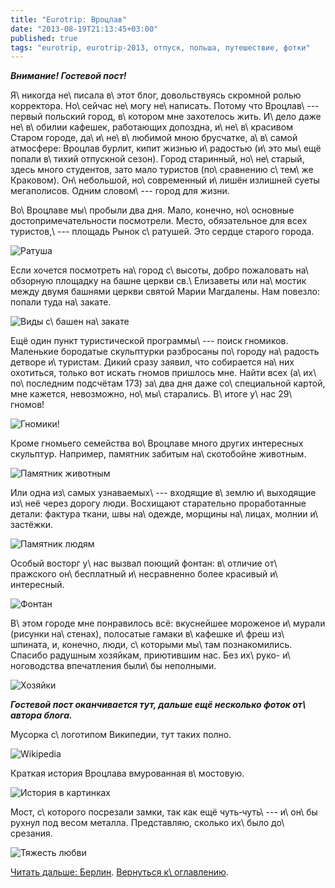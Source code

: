 ```yaml
---
title: "Eurotrip: Вроцлав"
date: "2013-08-19T21:13:45+03:00"
published: true
tags: "eurotrip, eurotrip-2013, отпуск, польша, путешествие, фотки"
---
```


***Внимание! Гостевой пост!***

Я\ никогда не\ писала в\ этот блог, довольствуясь скромной ролью корректора. Но\ сейчас не\ могу не\ написать. Потому
что Вроцлав\ --- первый польский город, в\ котором мне захотелось жить. И\ дело даже не\ в\ обилии кафешек, работающих
допоздна, и\ не\ в\ красивом Старом городе, да\ и\ не\ в\ любимой мною брусчатке, а\ в\ самой атмосфере: Вроцлав бурлит,
кипит жизнью и\ радостью (и\ это мы\ ещё попали в\ тихий отпускной сезон). Город старинный, но\ не\ старый, здесь много
студентов, зато мало туристов (по\ сравнению с\ тем\ же Краковом). Он\ небольшой, но\ современный и\ лишён излишней
суеты мегаполисов. Одним словом\ --- город для жизни.

Во\ Вроцлаве мы\ пробыли два дня. Мало, конечно, но\ основные достопримечательности посмотрели. Место, обязательное для
всех туристов,\ --- площадь Рынок с\ ратушей. Это сердце старого города.

![Ратуша](/images/travel/2013-08-eurotrip/wroclaw-rathouse.jpg "Ратуша")

Если хочется посмотреть на\ город с\ высоты, добро пожаловать на\ обзорную площадку на башне церкви св.\ Елизаветы или
на\ мостик между двумя башнями церкви святой Марии Магдалены. Нам повезло: попали туда на\ закате.

![Виды с\ башен на\ закате](/images/travel/2013-08-eurotrip/wroclaw-top-view.jpg "Виды с башен на закате")

Ещё один пункт туристической программы\ --- поиск гномиков. Маленькие бородатые скульптурки разбросаны по\ городу
на\ радость детворе и\ туристам. Дикий сразу заявил, что собирается на\ них охотиться, только вот искать гномов пришлось
мне. Найти всех (а\ их\ по\ последним подсчётам 173) за\ два дня даже со\ специальной картой, мне кажется, невозможно,
но\ мы\ старались. В\ итоге у\ нас 29\ гномов!

![Гномики!](/images/travel/2013-08-eurotrip/wroclaw-dwarfs.jpg "Гномики!")

Кроме гномьего семейства во\ Вроцлаве много других интересных скульптур. Например, памятник забитым на\ скотобойне
животным.

![Памятник животным](/images/travel/2013-08-eurotrip/wroclaw-animals-monument.jpg "Памятник животным")

Или одна из\ самых узнаваемых\ --- входящие в\ землю и\ выходящие из\ неё через дорогу люди. Восхищают старательно
проработанные детали: фактура ткани, швы на\ одежде, морщины на\ лицах, молнии и\ застёжки.

![Памятник людям](/images/travel/2013-08-eurotrip/wroclaw-peoples-monument.jpg "Памятник людям")

Особый восторг у\ нас вызвал поющий фонтан: в\ отличие от\ пражского он\ бесплатный и\ несравненно более красивый
и\ интересный.

![Фонтан](/images/travel/2013-08-eurotrip/wroclaw-fountain.jpg "Фонтан")

В\ этом городе мне понравилось всё: вкуснейшее мороженое и\ мурали (рисунки на\ стенах), полосатые гамаки в\ кафешке
и\ фреш из\ шпината, и, конечно, люди, с\ которыми мы\ там познакомились. Спасибо радушным хозяйкам, приютившим нас.
Без их\ руко- и\ ноговодства впечатления были\ бы неполными.

![Хозяйки](/images/travel/2013-08-eurotrip/wroclaw-hostesses.jpg "Хозяйки")

***Гостевой пост оканчивается тут, дальше ещё несколько фоток от\ автора блога.***

Мусорка с\ логотипом Википедии, тут таких полно.

![Wikipedia](/images/travel/2013-08-eurotrip/wroclaw-wikipedia-trashcan.jpg "Wikipedia")

Краткая история Вроцлава вмурованная в\ мостовую.

![История в картинках](/images/travel/2013-08-eurotrip/wroclaw-history.jpg "История в картинках")

Мост, с\ которого посрезали замки, так как ещё чуть&#8209;чуть\ --- и\ он\ бы рухнул под весом металла. Представляю,
сколько их\ было до\ срезания.

![Тяжесть любви](/images/travel/2013-08-eurotrip/wroclaw-bridge.jpg "Тяжесть любви")

[Читать дальше: Берлин](/post/eurotrip-berlin/). [Вернуться к\ оглавлению](/post/eurotrip-2013/).
